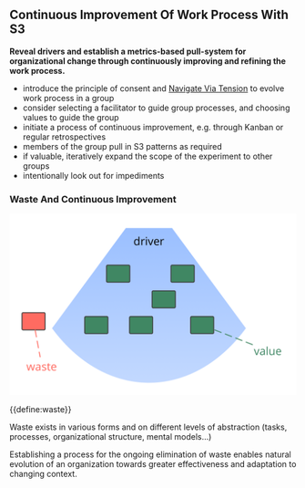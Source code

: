 ## Continuous Improvement Of Work Process With S3

**Reveal drivers and establish a metrics-based pull-system for organizational change through continuously improving and refining the work process.**

-   introduce the principle of consent and [Navigate Via Tension](section:navigate-via-tension) to evolve work process in a group
-   consider selecting a facilitator to guide group processes, and choosing values to guide the group
-   initiate a process of continuous improvement, e.g. through Kanban or regular retrospectives
-   members of the group pull in S3 patterns as required
-   if valuable, iteratively expand the scope of the experiment to other groups
-   intentionally look out for impediments  

### Waste And Continuous Improvement

![right,fit](img/workflow-and-value/drivers-value-waste.png)

{{define:waste}}

Waste exists in various forms and on different levels of abstraction (tasks, processes, organizational structure, mental models...)

Establishing a process for the ongoing elimination of waste enables natural evolution of an organization towards greater effectiveness and adaptation to changing context.

